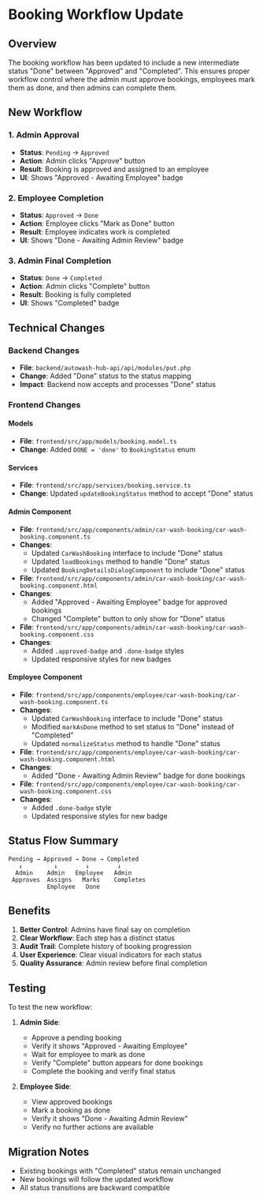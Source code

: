 # Booking Workflow Update

## Overview

The booking workflow has been updated to include a new intermediate status "Done" between "Approved" and "Completed". This ensures proper workflow control where the admin must approve bookings, employees mark them as done, and then admins can complete them.

## New Workflow

### 1. Admin Approval

- **Status**: `Pending` → `Approved`
- **Action**: Admin clicks "Approve" button
- **Result**: Booking is approved and assigned to an employee
- **UI**: Shows "Approved - Awaiting Employee" badge

### 2. Employee Completion

- **Status**: `Approved` → `Done`
- **Action**: Employee clicks "Mark as Done" button
- **Result**: Employee indicates work is completed
- **UI**: Shows "Done - Awaiting Admin Review" badge

### 3. Admin Final Completion

- **Status**: `Done` → `Completed`
- **Action**: Admin clicks "Complete" button
- **Result**: Booking is fully completed
- **UI**: Shows "Completed" badge

## Technical Changes

### Backend Changes

- **File**: `backend/autowash-hub-api/api/modules/put.php`
- **Change**: Added "Done" status to the status mapping
- **Impact**: Backend now accepts and processes "Done" status

### Frontend Changes

#### Models

- **File**: `frontend/src/app/models/booking.model.ts`
- **Change**: Added `DONE = 'done'` to `BookingStatus` enum

#### Services

- **File**: `frontend/src/app/services/booking.service.ts`
- **Change**: Updated `updateBookingStatus` method to accept "Done" status

#### Admin Component

- **File**: `frontend/src/app/components/admin/car-wash-booking/car-wash-booking.component.ts`
- **Changes**:
  - Updated `CarWashBooking` interface to include "Done" status
  - Updated `loadBookings` method to handle "Done" status
  - Updated `BookingDetailsDialogComponent` to include "Done" status
- **File**: `frontend/src/app/components/admin/car-wash-booking/car-wash-booking.component.html`
- **Changes**:
  - Added "Approved - Awaiting Employee" badge for approved bookings
  - Changed "Complete" button to only show for "Done" status
- **File**: `frontend/src/app/components/admin/car-wash-booking/car-wash-booking.component.css`
- **Changes**:
  - Added `.approved-badge` and `.done-badge` styles
  - Updated responsive styles for new badges

#### Employee Component

- **File**: `frontend/src/app/components/employee/car-wash-booking/car-wash-booking.component.ts`
- **Changes**:
  - Updated `CarWashBooking` interface to include "Done" status
  - Modified `markAsDone` method to set status to "Done" instead of "Completed"
  - Updated `normalizeStatus` method to handle "Done" status
- **File**: `frontend/src/app/components/employee/car-wash-booking/car-wash-booking.component.html`
- **Changes**:
  - Added "Done - Awaiting Admin Review" badge for done bookings
- **File**: `frontend/src/app/components/employee/car-wash-booking/car-wash-booking.component.css`
- **Changes**:
  - Added `.done-badge` style
  - Updated responsive styles for new badge

## Status Flow Summary

```
Pending → Approved → Done → Completed
   ↓         ↓        ↓        ↓
  Admin    Admin   Employee   Admin
 Approves  Assigns   Marks    Completes
           Employee   Done
```

## Benefits

1. **Better Control**: Admins have final say on completion
2. **Clear Workflow**: Each step has a distinct status
3. **Audit Trail**: Complete history of booking progression
4. **User Experience**: Clear visual indicators for each status
5. **Quality Assurance**: Admin review before final completion

## Testing

To test the new workflow:

1. **Admin Side**:

   - Approve a pending booking
   - Verify it shows "Approved - Awaiting Employee"
   - Wait for employee to mark as done
   - Verify "Complete" button appears for done bookings
   - Complete the booking and verify final status

2. **Employee Side**:
   - View approved bookings
   - Mark a booking as done
   - Verify it shows "Done - Awaiting Admin Review"
   - Verify no further actions are available

## Migration Notes

- Existing bookings with "Completed" status remain unchanged
- New bookings will follow the updated workflow
- All status transitions are backward compatible
